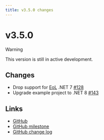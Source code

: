 ```yaml
---
title: v3.5.0 changes
---
```


# v3.5.0

> [!WARNING]
> This version is still in active development.

## Changes
- Drop support for [EoL](https://dotnet.microsoft.com/en-us/platform/support/policy/dotnet-core) .NET 7 [#128](https://github.com/alexnoddings/Tyne/pull/128)
- Upgrade example project to .NET 8 [#143](https://github.com/alexnoddings/Tyne/pull/143)

## Links
- [GitHub](https://github.com/alexnoddings/Tyne/releases/tag/v3.5.0)
- [GitHub milestone](https://github.com/alexnoddings/Tyne/milestone/15?closed=1)
- [GitHub change log](https://github.com/alexnoddings/Tyne/compare/v3.4.0...v3.5.0)

